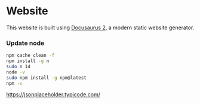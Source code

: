 # Website
This website is built using [Docusaurus 2](https://v2.docusaurus.io/), a modern static website generator.


### Update node
```sh
npm cache clean -f
npm install -g n
sudo n 14
node -v
sudo npm install -g npm@latest
npm -v
```


https://jsonplaceholder.typicode.com/
